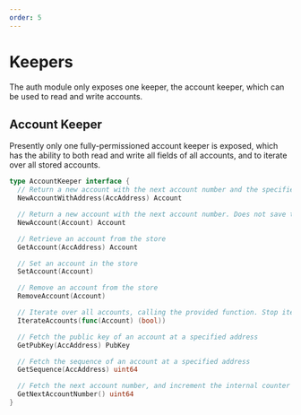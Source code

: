```yaml
---
order: 5
---
```


# Keepers

The auth module only exposes one keeper, the account keeper, which can be used to read and write accounts.

## Account Keeper

Presently only one fully-permissioned account keeper is exposed, which has the ability to both read and write
all fields of all accounts, and to iterate over all stored accounts.

```go
type AccountKeeper interface {
  // Return a new account with the next account number and the specified address. Does not save the new account to the store.
  NewAccountWithAddress(AccAddress) Account

  // Return a new account with the next account number. Does not save the new account to the store.
  NewAccount(Account) Account

  // Retrieve an account from the store
  GetAccount(AccAddress) Account

  // Set an account in the store
  SetAccount(Account)

  // Remove an account from the store
  RemoveAccount(Account)

  // Iterate over all accounts, calling the provided function. Stop iteraiton when it returns false.
  IterateAccounts(func(Account) (bool))

  // Fetch the public key of an account at a specified address
  GetPubKey(AccAddress) PubKey

  // Fetch the sequence of an account at a specified address
  GetSequence(AccAddress) uint64

  // Fetch the next account number, and increment the internal counter
  GetNextAccountNumber() uint64
}
```
